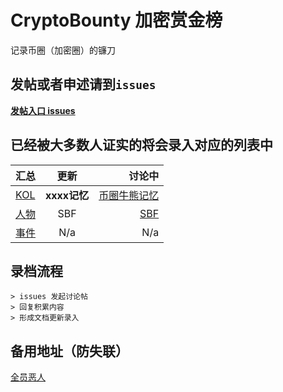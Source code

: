 # CryptoBounty 加密赏金榜
记录币圈（加密圈）的镰刀


## 发帖或者申述请到`issues`

[ **发帖入口 issues** ](https://github.com/icryptohunter/cryptobounty/issues)


## 已经被大多数人证实的将会录入对应的列表中

| 汇总 | 更新 | 讨论中 |
| :------------ |:---------------:| -----:|
| [ KOL ](https://github.com/icryptohunter/cryptobounty/tree/main/KOL) | **xxxx记忆** | [币圈牛熊记忆](https://github.com/icryptohunter/cryptobounty/tree/main/KOL) |
| [ 人物 ](https://github.com/icryptohunter/cryptobounty/tree/main/Publicfigure) | SBF | [ SBF ](https://github.com/icryptohunter/cryptobounty/tree/main/Publicfigure) |
| [ 事件 ](https://github.com/icryptohunter/cryptobounty/tree/main/Case) | N/a | N/a |


## 录档流程

```
> issues 发起讨论帖
> 回复积累内容
> 形成文档更新录入
```

## 备用地址（防失联）
[ 全员恶人 ](https://github.com/icryptohunter/cryptobounty)
